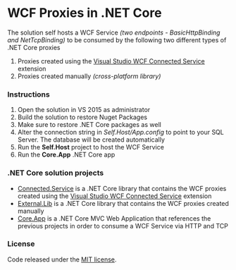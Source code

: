 # WCF Proxies in .NET Core
The solution self hosts a WCF Service <i>(two endpoints - BasicHttpBinding and NetTcpBinding)</i> to be consumed by the following two different types of .NET Core proxies
<ol>
<li>Proxies created using the <a href="https://marketplace.visualstudio.com/items?itemName=erikcai-MSFT.VisualStudioWCFConnectedService">Visual Studio WCF Connected Service</a> extension</li>
<li>Proxies created manually <i>(cross-platform library)</i></li>
</ol>
<h3>Instructions</h3>
<ol>
<li>Open the solution in VS 2015 as administrator</li>
<li>Build the solution to restore Nuget Packages</li>
<li>Make sure to restore .NET Core packages as well</li>
<li>Alter the connection string in <i>Self.Host/App.config</i> to point to your SQL Server. The database will be created automatically</li>
<li>Run the <b>Self.Host</b> project to host the WCF Service</li>
<li>Run the <b>Core.App</b> .NET Core app</li>
</ol>
<h3>.NET Core solution projects</h3>
<ul>
<li><a href="https://github.com/chsakell/wcf-dot-net-core/tree/master/Connected.Service">Connected.Service</a> is a .NET Core library that contains the WCF proxies created using the <a href="https://marketplace.visualstudio.com/items?itemName=erikcai-MSFT.VisualStudioWCFConnectedService">Visual Studio WCF Connected Service</a> extension</li>
<li><a href="https://github.com/chsakell/wcf-dot-net-core/tree/master/External.Lib">External.Lib</a> is a .NET Core library that contains the WCF proxies created manually</li>
<li><a href="https://github.com/chsakell/wcf-dot-net-core/tree/master/Core.App">Core.App</a> is a .NET Core MVC Web Application that references the previous projects in order to consume a WCF Service via HTTP and TCP</li>
</ul>
<h3>License</h3>
Code released under the <a href="https://github.com/chsakell/wcf-dot-net-core/blob/master/licence" target="_blank"> MIT license</a>.
